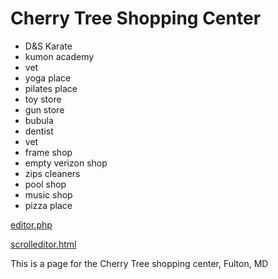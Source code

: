 # Cherry Tree Shopping Center

- D&S Karate
- kumon academy
- vet
- yoga place
- pilates place
- toy store
- gun store
- bubula
- dentist
- vet
- frame shop
- empty verizon shop
- zips cleaners
- pool shop
- music shop
- pizza place

[editor.php](editor.php)

[scrolleditor.html](scrolleditor.html)

This is a page for the Cherry Tree shopping center, Fulton, MD